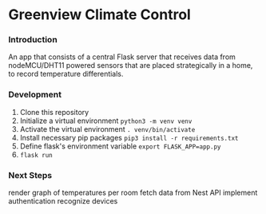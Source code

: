 # Greenview Climate Control
### Introduction
An app that consists of a central Flask server that receives data from nodeMCU/DHT11 powered sensors
that are placed strategically in a home, to record temperature differentials.
### Development
1. Clone this repository
2. Initialize a virtual environment `python3 -m venv venv`
3. Activate the virtual environment `. venv/bin/activate`
4. Install necessary pip packages `pip3 install -r requirements.txt`
5. Define flask's environment variable `export FLASK_APP=app.py`
6. `flask run`

### Next Steps
render graph of temperatures per room
fetch data from Nest API
implement authentication
recognize devices
